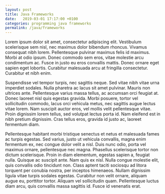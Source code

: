 ```yaml
---
layout: post
title: Java Frameworks
date:   2019-03-01 17:17:00 +0100
categories: programming java frameworks
permalink: /java/frameworks
---
```


Lorem ipsum dolor sit amet, consectetur adipiscing elit. Vestibulum scelerisque sem nisl, nec maximus dolor bibendum rhoncus. Vivamus consequat nibh lorem. Pellentesque pulvinar maximus felis id maximus. Morbi at odio ipsum. Donec commodo sem eros, vitae molestie arcu condimentum ac. Fusce in justo eu eros convallis mattis. Donec ornare eget sapien eget lobortis. Curabitur malesuada arcu at fringilla consectetur. Curabitur et nibh enim.

Suspendisse vel tempor turpis, nec sagittis neque. Sed vitae nibh vitae urna imperdiet sodales. Nulla pharetra ac lacus sit amet pulvinar. Mauris non ultrices ante. Pellentesque varius massa tellus, ac accumsan orci feugiat at. Donec laoreet nisl quis egestas gravida. Morbi posuere, tortor vel sollicitudin commodo, lacus orci vehicula metus, nec sagittis augue lectus vitae lorem. Nam suscipit auctor eros, vel mollis velit pellentesque vitae. Proin dignissim lorem tellus, sed volutpat lectus porta id. Nam eleifend est in nibh pretium dignissim. Cras tellus eros, gravida id justo ac, laoreet fermentum diam.

Pellentesque habitant morbi tristique senectus et netus et malesuada fames ac turpis egestas. Sed varius, justo ut vehicula convallis, magna enim fermentum ex, nec congue dolor velit a nisl. Duis nunc odio, porta vel maximus ornare, pellentesque nec magna. Phasellus scelerisque tortor non dictum scelerisque. Proin in diam elementum, egestas sapien a, feugiat nulla. Quisque ac suscipit ante. Nam quis ex nisl. Nulla congue molestie elit, quis convallis odio tincidunt non. Class aptent taciti sociosqu ad litora torquent per conubia nostra, per inceptos himenaeos. Nullam dignissim ligula vitae turpis sodales egestas. Curabitur non velit ornare, aliquam augue eu, porttitor tortor. Aliquam vel sollicitudin quam. Pellentesque luctus diam arcu, quis convallis massa sagittis id. Fusce id venenatis erat.
